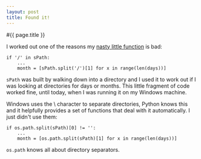 ```yaml
---
layout: post
title: Found it!
---
```


#{{ page.title }}

I worked out one of the reasons my [nasty little function](http://subdimension.co.uk/2012/04/20/New_Project_pyDimension.html) is bad:

    if '/' in sPath:
        ...
        month = [sPath.split('/')[1] for x in range(len(days))]

`sPath` was built by walking down into a directory and I used it to work out if I was looking at directories for days or months. This little fragment of code worked fine, until today, when I was running it on my Windows machine.

Windows uses the \ character to separate directories, Python knows this and it helpfully provides a set of functions that deal with it automatically. I just didn't use them:

    if os.path.split(sPath)[0] != '':
        ...
        month = [os.path.split(sPath)[1] for x in range(len(days))]

`os.path` knows all about directory separators.